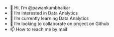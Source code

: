 - 👋 Hi, I’m @pawankumbhalkar
- 👀 I’m interested in Data Analytics
- 🌱 I’m currently learning Data Analytics
- 💞️ I’m looking to collaborate on project on Github
- 📫 How to reach me by mail

<!---
pawankumbhalkar/pawankumbhalkar is a ✨ special ✨ repository because its `README.md` (this file) appears on your GitHub profile.
You can click the Preview link to take a look at your changes.
--->
